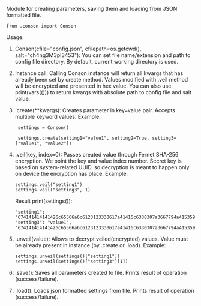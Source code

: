 Module for creating parameters, saving them and loading from JSON formatted file.

    from .conson import Conson

Usage:

1. Conson(cfile="config.json", cfilepath=os.getcwd(), salt="ch4ng3M3pl3453"):
    You can set file name/extension and path to config file directory. By default, current working directory is used.

2. Instance call:
   Calling Conson instance will return all kwargs that has already been set by create method.
   Values modified with .veil method will be encrypted and presented in hex value.
   You can also use print(vars(<instance>())) to return kwargs with absolute path to config file and salt value.

3. .create(**kwargs): 
    Creates parameter in key=value pair. Accepts multiple keyword values.
    Example:

        settings = Conson()

        settings.create(setting1="value1", setting2=True, setting3=["value1", "value2"])

4. .veil(key, index=0):
    Passes created value through Fernet SHA-256 encryption. We point the key and value index number.
    Secret key is based on system-related UUID, so decryption is meant to happen only on device the encryption has place.
    Example:

       settings.veil("setting1")
       settings.veil("setting3", 1)
   
   Result print(settings()):

       "setting1": "674141414141426c65566a6c6123123330617a41416c6330307a3667794a41535965537733423sdvb347705f464a5648435a39596b586a45304b31506232646b645353355f2d4c4646623546fggf3395a6c4e38595f7358676269513d3d"
       "setting3": "value1", "674141414141426c65566a6c6123123330617a41416c6330307a3667794a41535965537733423sdvb347705f464a5648435a39596b586a45304b31506232646b645353355f2d4c4646623546fggf3395a6c4e38595f7358676269513d3d"

6. .unveil(value):
    Allows to decrypt veiled(encrypted) values. Value must be already present in instance (by .create or .load).
    Example:

       settings.unveil(settings()["setting1"])
       settings.unveil(settings()["setting3"][1])

7. .save():
    Saves all parameters created to file. Prints result of operation (success/failure).

8. .load():
    Loads json formatted settings from file. Prints result of operation (success/failure).



   
